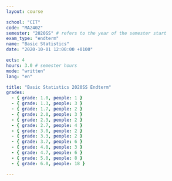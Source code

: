 ```yaml
---
layout: course

school: "CIT"
code: "MA2402"
semester: "2020SS" # refers to the year of the semester start
exam_type: "endterm"
name: "Basic Statistics"
date: "2020-10-01 12:00:00 +0100"

ects: 4
hours: 3.0 # semester hours
mode: "written"
lang: "en"

title: "Basic Statistics 2020SS Endterm"
grades:
  - { grade: 1.0, people: 1 }
  - { grade: 1.3, people: 3 }
  - { grade: 1.7, people: 2 }
  - { grade: 2.0, people: 3 }
  - { grade: 2.3, people: 2 }
  - { grade: 2.7, people: 4 }
  - { grade: 3.0, people: 2 }
  - { grade: 3.3, people: 2 }
  - { grade: 3.7, people: 6 }
  - { grade: 4.0, people: 3 }
  - { grade: 4.7, people: 6 }
  - { grade: 5.0, people: 8 }
  - { grade: 6.0, people: 18 }

---
```



